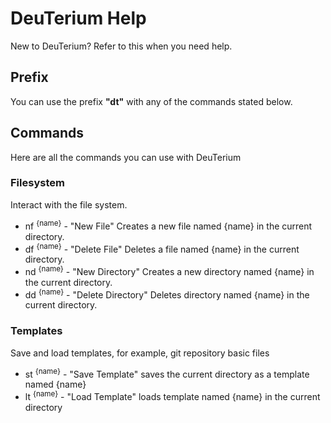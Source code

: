 # DeuTerium Help
New to DeuTerium? Refer to this when you need help.

## Prefix
You can use the prefix <b>"dt"</b> with any of the commands stated below.

## Commands
Here are all the commands you can use with DeuTerium

### Filesystem
Interact with the file system.

- nf <sup>{name}</sup> - "New File" Creates a new file named {name} in the current directory.
- df <sup>{name}</sup> - "Delete File" Deletes a file named {name} in the current directory.
- nd <sup>{name}</sup> - "New Directory" Creates a new directory named {name} in the current directory.
- dd <sup>{name}</sup> - "Delete Directory" Deletes directory named {name} in the current directory.

### Templates
Save and load templates, for example, git repository basic files

- st <sup>{name}</sup> - "Save Template" saves the current directory as a template named {name}
- lt <sup>{name}</sup>  - "Load Template" loads template named {name} in the current directory


